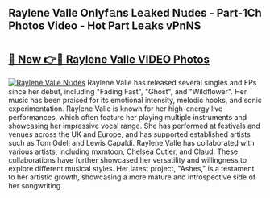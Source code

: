 ## Raylene Valle Onlyf𝚊ns Le𝚊ked N𝚞des - Part-1Ch Photos Video - Hot Part Le𝚊ks vPnNS

# <h2><a href="http://ac42199.deff.icu/?id=Raylene+Valle">🔗 New 👉🔴 Raylene Valle VIDEO Photos</a></h2>

[![Raylene Valle N𝚞des](https://i.imgur.com/rIISA9y.gif)](http://ac42199.deff.icu/?id=Raylene+Valle)
Raylene Valle has released several singles and EPs since her debut, including "Fading Fast", "Ghost", and "Wildflower". Her music has been praised for its emotional intensity, melodic hooks, and sonic experimentation. Raylene Valle is known for her high-energy live performances, which often feature her playing multiple instruments and showcasing her impressive vocal range. She has performed at festivals and venues across the UK and Europe, and has supported established artists such as Tom Odell and Lewis Capaldi. Raylene Valle has collaborated with various artists, including mxmtoon, Chelsea Cutler, and Claud. These collaborations have further showcased her versatility and willingness to explore different musical styles. Her latest project, "Ashes," is a testament to her artistic growth, showcasing a more mature and introspective side of her songwriting.
